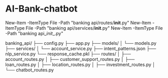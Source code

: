 # AI-Bank-chatbot



New-Item -ItemType File -Path "banking api/routes/__init__.py"
New-Item -ItemType File -Path "banking api/services/__init__.py"
New-Item -ItemType File -Path "banking api\__init__.py"

banking_api/
├── config.py
├── app.py
├── models/
│   └── models.py
├── services/
│   └── account_service.py
├── intent_patterns.json
├── nlp_service.py
└── response_cache.pkl
├── routes/
│   ├── account_routes.py
│   ├── customer_support_routes.py
│   ├── loan_routes.py
│   ├── location_routes.py
│   ├── investment_routes.py
│   └── chatbot_routes.py
